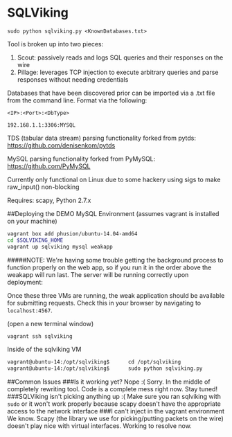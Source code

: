 SQLViking
=========

```sudo python sqlviking.py <KnownDatabases.txt> ```

Tool is broken up into two pieces:
  1. Scout: passively reads and logs SQL queries and their responses on the wire
  2. Pillage: leverages TCP injection to execute arbitrary queries and parse responses without needing credentials

Databases that have been discovered prior can be imported via a .txt file from the command line. Format via the following:

```<IP>:<Port>:<DbType> ```

```192.168.1.1:3306:MYSQL ```

TDS (tabular data stream) parsing functionality forked from pytds: https://github.com/denisenkom/pytds

MySQL parsing functionality forked from PyMySQL: https://github.com/PyMySQL

Currently only functional on Linux due to some hackery using sigs to make raw_input() non-blocking

Requires: scapy, Python 2.7.x

##Deploying the DEMO MySQL Environment
(assumes vagrant is installed on your machine)
```bash
vagrant box add phusion/ubuntu-14.04-amd64
cd $SQLVIKING_HOME
vagrant up sqlviking mysql weakapp
```
#####NOTE: We're having some trouble getting the background process to function properly on the web app, so if you run it in the order above the weakapp will run last. The server will be running correctly upon deployment:

Once these three VMs are running, the weak application should be available for submitting requests. Check this in your browser by navigating to `localhost:4567`.

(open a new terminal window)
```bash
vagrant ssh sqlviking
```

Inside of the sqlviking VM
```bash
vagrant@ubuntu-14:/opt/sqlviking$      cd /opt/sqlviking
vagrant@ubuntu-14:/opt/sqlviking$      sudo python sqlviking.py
```

##Common Issues
###Is it working yet?
Nope :( Sorry. In the middle of completely rewriting tool. Code is a complete mess right now. Stay tuned!
###SQLViking isn't picking anything up :(
Make sure you ran sqlviking with `sudo` or it won't work properly because scapy doesn't have the appropriate access to the network interface
###I can't inject in the vagrant environment
We know. Scapy (the library we use for picking/putting packets on the wire) doesn't play nice with virtual interfaces. Working to resolve now.
